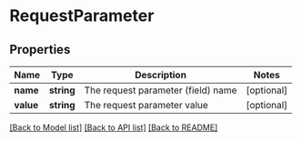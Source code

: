# RequestParameter

## Properties
Name | Type | Description | Notes
------------ | ------------- | ------------- | -------------
**name** | **string** | The request parameter (field) name | [optional] 
**value** | **string** | The request parameter value | [optional] 

[[Back to Model list]](../README.md#documentation-for-models) [[Back to API list]](../README.md#documentation-for-api-endpoints) [[Back to README]](../README.md)


